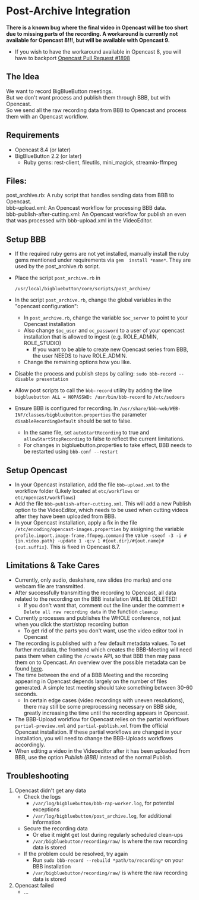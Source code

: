 Post-Archive Integration
========================

**There is a known bug where the final video in Opencast will be too short due to missing parts of the recording. A
  workaround is currently not available for Opencast 8!!!, but will be available with Opencast 9.**
- If you wish to have the workaround available in Opencast 8, you will have to backport [Opencast Pull Request #1898](https://github.com/opencast/opencast/pull/1898)

The Idea
--------

We want to record BigBlueButton meetings.  
But we don't want process and publish them through BBB, but with Opencast.  
So we send all the raw recording data from BBB to Opencast and process them with an Opencast workflow.  

Requirements
--------
- Opencast 8.4 (or later)
- BigBlueButton 2.2 (or later)
	- Ruby gems: rest-client, fileutils, mini_magick, streamio-ffmpeg

Files:
--------
post_archive.rb: A ruby script that handles sending data from BBB to Opencast.  
bbb-upload.xml: An Opencast workflow for processing BBB data.  
bbb-publish-after-cutting.xml: An Opencast workflow for publish an even that was processed with bbb-upload.xml in the VideoEditor.

Setup BBB
--------
- If the required ruby gems are not yet installed, manually install the ruby gems mentioned under requirements via `gem 
  install *name*`. They are used by the post_archive.rb script.
- Place the script `post_archive.rb` in 
    
    `/usr/local/bigbluebutton/core/scripts/post_archive/`
- In the script `post_archive.rb`, change the global variables in the "opencast configuration":
	- In `post_archive.rb`, change the variable `$oc_server` to point to your Opencast installation
	- Also change `$oc_user` and `oc_password` to a user of your opencast installation that is allowed to ingest (e.g. 
	  ROLE_ADMIN, ROLE_STUDIO)
	    - If you want to be able to create new Opencast series from BBB, the user NEEDS to have ROLE_ADMIN.
	- Change the remaining options how you like.
- Disable the process and publish steps by calling: `sudo bbb-record --disable presentation`
- Allow post scripts to call the `bbb-record` utility by adding the line `bigbluebutton ALL = NOPASSWD: /usr/bin/bbb-record` 
  to `/etc/sudoers`
- Ensure BBB is configured for recording. In `/usr/share/bbb-web/WEB-INF/classes/bigbluebutton.properties` the parameter
  `disableRecordingDefault` should be set to false.
	- In the same file, set `autoStartRecording` to true and `allowStartStopRecording` to false to reflect the current limitations.
	- For changes in bigbluebutton.properties to take effect, BBB needs to be restarted using `bbb-conf --restart`

Setup Opencast
--------
- In your Opencast installation, add the file `bbb-upload.xml` to the workflow folder (Likely located at `etc/workflows` 
  or `etc/opencast/workflows`)
- Add the file `bbb-publish-after-cutting.xml`. This will add a new Publish option to the VideoEditor, which needs to be 
  used when cutting videos after they have been uploaded from BBB. 
- In your Opencast installation, apply a fix in the file `/etc/encoding/opencast-images.properties` by assigning the 
  variable `profile.import.image-frame.ffmpeg.command` the value 
  `-sseof -3 -i #{in.video.path} -update 1 -q:v 1 #{out.dir}/#{out.name}#{out.suffix}`. This is fixed in Opencast 8.7.


Limitations & Take Cares
--------
- Currently, only audio, deskshare, raw slides (no marks) and one webcam file are transmitted. 
- After successfully transmitting the recording to Opencast, all data related to the recording on the BBB installation WILL BE DELETED!
	- If you don't want that, comment out the line under the comment `# Delete all raw recording data` in the function `cleanup`
- Currently processes and publishes the WHOLE conference, not just when you click the start/stop recording button
	- To get rid of the parts you don't want, use the video editor tool in Opencast
- The recording is published with a few default metadata values. To set further metadata, the frontend which creates the
  BBB-Meeting will need pass them when calling the `/create` API, so that BBB then may pass them on to Opencast. 
  An overview over the possible metadata can be found [here](https://github.com/elan-ev/opencast-bigbluebutton-integration).
- The time between the end of a BBB Meeting and the recording appearing in Opencast depends largely on the number of 
  files generated. A simple test meeting should take something between 30-60 seconds. 
	- In certain edge cases (video recordings with uneven resolutions), there may still be some preprocessing necessary 
	  on BBB side, greatly increasing the time until the recording appears in Opencast.
- The BBB-Upload workflow for Opencast relies on the partial workflows `partial-preview.xml` and `partial-publish.xml`
  from the official Opencast installation. If these partial workflows are changed in your installation, you will need
  to change the BBB-Uploads workflows accordingly.
- When editing a video in the Videoeditor after it has been uploaded from BBB, use the option *Publish (BBB)* instead of
  the normal Publish.

Troubleshooting
--------
1. Opencast didn't get any data
	- Check the logs
		- `/var/log/bigbluebutton/bbb-rap-worker.log`, for potential exceptions
		- `/var/log/bigbluebutton/post_archive.log`, for additional information
	- Secure the recording data 
		- Or else it might get lost during regularly scheduled clean-ups
		- `/var/bigbluebutton/recording/raw/` is where the raw recording data is stored
	- If the problem could be resolved, try again
		- Run `sudo bbb-record --rebuild *path/to/recording*` on your BBB installation
		- `/var/bigbluebutton/recording/raw/` is where the raw recording data is stored
2. Opencast failed
	- ...
